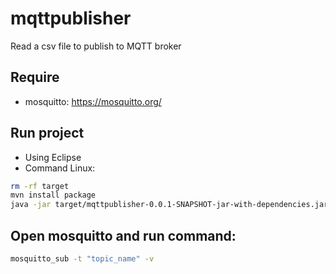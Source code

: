 # mqttpublisher
Read a csv file to publish to MQTT broker

## Require
* mosquitto: https://mosquitto.org/
## Run project
* Using Eclipse
* Command Linux:
```bash
rm -rf target
mvn install package
java -jar target/mqttpublisher-0.0.1-SNAPSHOT-jar-with-dependencies.jar
```
## Open mosquitto and run command:
```bash
mosquitto_sub -t "topic_name" -v
```
